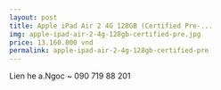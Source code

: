 ```yaml
---
layout: post
title: Apple iPad Air 2 4G 128GB (Certified Pre-...
img: apple-ipad-air-2-4g-128gb-certified-pre.jpg
price: 13.160.000 vnd
permalink: apple-ipad-air-2-4g-128gb-certified-pre
---
```

Lien he a.Ngoc ~ 090 719 88 201
